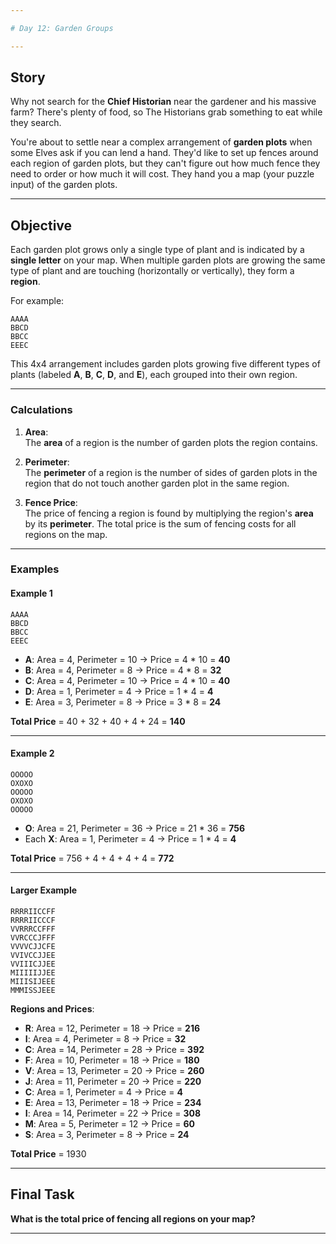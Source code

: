 ```yaml
---

# Day 12: Garden Groups  

---
```


## Story  

Why not search for the **Chief Historian** near the gardener and his massive farm? There's plenty of food, so The Historians grab something to eat while they search.  

You're about to settle near a complex arrangement of **garden plots** when some Elves ask if you can lend a hand. They'd like to set up fences around each region of garden plots, but they can't figure out how much fence they need to order or how much it will cost. They hand you a map (your puzzle input) of the garden plots.  

---

## Objective  

Each garden plot grows only a single type of plant and is indicated by a **single letter** on your map. When multiple garden plots are growing the same type of plant and are touching (horizontally or vertically), they form a **region**.  

For example:  

```
AAAA
BBCD
BBCC
EEEC
```  

This 4x4 arrangement includes garden plots growing five different types of plants (labeled **A**, **B**, **C**, **D**, and **E**), each grouped into their own region.  

---

### Calculations  

1. **Area**:  
   The **area** of a region is the number of garden plots the region contains.  

2. **Perimeter**:  
   The **perimeter** of a region is the number of sides of garden plots in the region that do not touch another garden plot in the same region.  

3. **Fence Price**:  
   The price of fencing a region is found by multiplying the region's **area** by its **perimeter**. The total price is the sum of fencing costs for all regions on the map.  

---

### Examples  

#### Example 1  

```
AAAA
BBCD
BBCC
EEEC
```  

- **A**: Area = 4, Perimeter = 10 → Price = 4 * 10 = **40**  
- **B**: Area = 4, Perimeter = 8 → Price = 4 * 8 = **32**  
- **C**: Area = 4, Perimeter = 10 → Price = 4 * 10 = **40**  
- **D**: Area = 1, Perimeter = 4 → Price = 1 * 4 = **4**  
- **E**: Area = 3, Perimeter = 8 → Price = 3 * 8 = **24**  

**Total Price** = 40 + 32 + 40 + 4 + 24 = **140**  

---

#### Example 2  

```
OOOOO
OXOXO
OOOOO
OXOXO
OOOOO
```  

- **O**: Area = 21, Perimeter = 36 → Price = 21 * 36 = **756**  
- Each **X**: Area = 1, Perimeter = 4 → Price = 1 * 4 = **4**  

**Total Price** = 756 + 4 + 4 + 4 + 4 = **772**  

---

#### Larger Example  

```
RRRRIICCFF
RRRRIICCCF
VVRRRCCFFF
VVRCCCJFFF
VVVVCJJCFE
VVIVCCJJEE
VVIIICJJEE
MIIIIIJJEE
MIIISIJEEE
MMMISSJEEE
```  

**Regions and Prices**:  

- **R**: Area = 12, Perimeter = 18 → Price = **216**  
- **I**: Area = 4, Perimeter = 8 → Price = **32**  
- **C**: Area = 14, Perimeter = 28 → Price = **392**  
- **F**: Area = 10, Perimeter = 18 → Price = **180**  
- **V**: Area = 13, Perimeter = 20 → Price = **260**  
- **J**: Area = 11, Perimeter = 20 → Price = **220**  
- **C**: Area = 1, Perimeter = 4 → Price = **4**  
- **E**: Area = 13, Perimeter = 18 → Price = **234**  
- **I**: Area = 14, Perimeter = 22 → Price = **308**  
- **M**: Area = 5, Perimeter = 12 → Price = **60**  
- **S**: Area = 3, Perimeter = 8 → Price = **24**  

**Total Price** = 1930  

---

## Final Task  

**What is the total price of fencing all regions on your map?**  

---